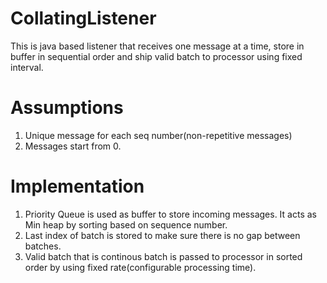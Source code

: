 # CollatingListener

This is java based listener that receives one message at a time, store in buffer in sequential order and ship valid batch to processor using fixed interval.

# Assumptions
1. Unique message for each seq number(non-repetitive messages)
2. Messages start from 0.

# Implementation
1. Priority Queue is used as buffer to store incoming messages. It acts as Min heap by sorting based on sequence number.
2. Last index of batch is stored to make sure there is no gap between batches.
3. Valid batch that is continous batch is passed to processor in sorted order by using fixed rate(configurable processing time). 
